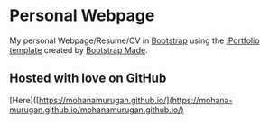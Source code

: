 # Personal Webpage 

My personal Webpage/Resume/CV in [Bootstrap](http://getbootstrap.com/) using the [iPortfolio template](https://bootstrapmade.com/iportfolio-bootstrap-portfolio-websites-template/) created by [Bootstrap Made](https://bootstrapmade.com//). 

## Hosted with love on GitHub
[Here]([https://mohanamurugan.github.io/](https://mohana-murugan.github.io/mohanamurugan.github.io/)
